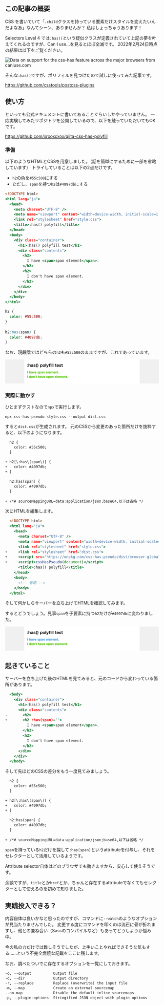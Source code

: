 <!--
title:   CSSの:has()のポリフィルがあったので試してみた
tags:    CSS,Polyfill
id:      74c2443026de8b10a92c
private: false
-->


## この記事の概要

CSS を書いていて「`.child`クラスを持っている要素だけスタイルを変えたいんだよなあ」なんてシーン、ありませんか？
私はしょっちゅうあります！

Selectors Level 4 では`:has()`という疑似クラスが定義されていて上記の夢を叶えてくれるのですが、Can I use...を見るとほぼ全滅です。
2022年2月24日時点の結果は以下をご覧ください。

<picture>
  <source type="image/webp" srcset="https://caniuse.bitsofco.de/static/v1/css-has-1645699122582.webp">
  <source type="image/png" srcset="https://caniuse.bitsofco.de/static/v1/css-has-1645699122582.png">
  <img src="https://caniuse.bitsofco.de/static/v1/css-has-1645699122582.jpg" alt="Data on support for the css-has feature across the major browsers from caniuse.com">
</picture>

そんな`:has()`ですが、ポリフィルを見つけたので試しに使ってみた記事です。

https://github.com/csstools/postcss-plugins

## 使い方

といっても公式ドキュメントに書いてあることぐらいしかやっていません。
一応実験してみたリポジトリを公開しているので、以下を触っていただいてもOKです。

https://github.com/xrxoxcxox/qiita-css-has-polyfill

### 準備

以下のようなHTMLとCSSを用意しました。（話を簡単にするために一部を省略しています）
トライしていることは以下の2点だけです。

- `h2`の色を`#55c500`にする
- ただし、`span`を持つ`h2`は`#4097db`にする

```html:index.html
<!DOCTYPE html>
<html lang="ja">
  <head>
    <meta charset="UTF-8" />
    <meta name="viewport" content="width=device-width, initial-scale=1.0" />
    <link rel="stylesheet" href="style.css">
    <title>:has() polyfill</title>
  </head>
  <body>
    <div class="container">
      <h1>:has() polyfill test</h1>
      <div class="contents">
        <h2>
          I have <span>span element</span>.
        </h2>
        <h2>
          I don't have span element.
        </h2>
      </div>
    </div>
  </body>
</html>
```

```css:style.css
h2 {
  color: #55c500;
}

h2:has(span) {
  color: #4097db;
}
```

なお、現段階ではどちらの`h2`も`#55c500`のままですが、これであっています。

![](../images/css-has-polyfill-01.png)

### 実際に動かす

ひとまずテストなので`npx`で実行します。

```bash:ターミナル
npx css-has-pseudo style.css --output dist.css
```

すると`dist.css`が生成されます。
元のCSSから変更のあった箇所だけを抜粋すると、以下のようになります。

```diff_css:style.cssとdist.cssの差分
  h2 {
    color: #55c500;
  }

+ h2[\:has\(span\)] {
+   color: #4097db;
+ }

  h2:has(span) {
    color: #4097db;
  }

+ /*# sourceMappingURL=data:application/json;base64,以下は省略 */
```

次にHTMLを編集します。

```diff_html:index.html
  <!DOCTYPE html>
  <html lang="ja">
    <head>
      <meta charset="UTF-8" />
      <meta name="viewport" content="width=device-width, initial-scale=1.0" />
-     <link rel="stylesheet" href="style.css">
+     <link rel="stylesheet" href="dist.css">
+     <script src="https://unpkg.com/css-has-pseudo/dist/browser-global.js"></script>
+     <script>cssHasPseudo(document)</script>
      <title>:has() polyfill</title>
    </head>
    <body>
      <!-- 省略 -->
    </body>
  </html>
```

そして何かしらサーバーを立ち上げてHTMLを確認してみます。

するとどうでしょう。見事`span`を子要素に持つ`h2`だけが`#4097db`に変わりました。

![](../images/css-has-polyfill-02.png)

## 起きていること

サーバーを立ち上げた後のHTMLを見てみると、元のコードから変わっている箇所があります。

```diff_html:index.html
  <body>
    <div class="container">
      <h1>:has() polyfill test</h1>
      <div class="contents">
-       <h2>
+       <h2 :has(span)="">
          I have <span>span element</span>.
        </h2>
        <h2>
          I don't have span element.
        </h2>
      </div>
    </div>
  </body>
```

そして先ほどのCSSの差分をもう一度見てみましょう。

```diff_css:再掲、style.cssとdist.cssの差分
  h2 {
    color: #55c500;
  }

+ h2[\:has\(span\)] {
+   color: #4097db;
+ }

  h2:has(span) {
    color: #4097db;
  }

+ /*# sourceMappingURL=data:application/json;base64,以下は省略 */
```

`span`を持っている`h2`だけを探して`:has(span)`というattributeを付与し、それをセレクターとして活用しているようです。

Attribute selector自体はどのブラウザでも動きますから、安心して使えそうです。

余談ですが、`title`とか`href`とか、ちゃんと存在するattributeでなくてもセレクターとして使えるのを初めて知りました。

## 実践投入できる？

内容自体は良いかなと思ったのですが、コマンドに`--watch`のようなオプションが見当たりませんでした。
変更する度にコマンドを叩くのは流石に骨が折れますし、他との兼ね合い（Sassのコンパイルなど）もあってどうしようか悩み中。

今の私の力だけでは難しそうでしたが、上手いことやればできそうな気もする……という不完全燃焼な記載をここに残します。

なお、調べたついでに存在するオプションを一覧にしておきます。

```
-o, --output          Output file
-d, --dir             Output directory
-r, --replace         Replace (overwrite) the input file
-m, --map             Create an external sourcemap
--no-map              Disable the default inline sourcemaps
-p, --plugin-options  Stringified JSON object with plugin options
```